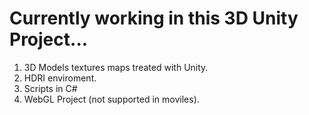 # Currently working in this 3D Unity Project...
1. 3D Models textures maps treated with Unity.
2. HDRI enviroment.
3. Scripts in C#
4. WebGL Project (not supported in moviles).
